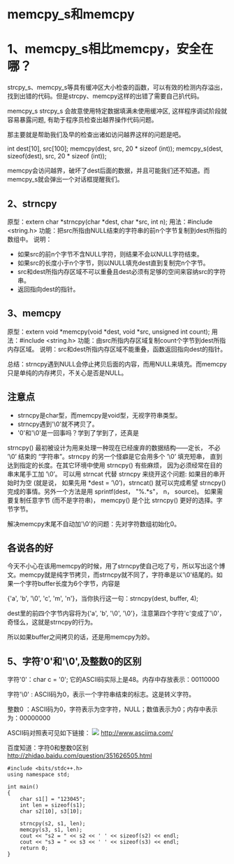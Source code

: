 # memcpy_s和memcpy


# 1、memcpy_s相比memcpy，安全在哪？

strcpy_s、memcpy_s等具有缓冲区大小检查的函数，可以有效的检测内存溢出，找到出错的代码。但是strcpy、memcpy这样的出错了需要自己扒代码。

memcpy_s strcpy_s 会故意使用特定数据填满未使用缓冲区,   这样程序调试阶段就容易暴露问题, 有助于程序员检查出越界操作代码问题。

那主要就是帮助我们及早的检查出诸如访问越界这样的问题是吧。

int dest[10], src[100];
memcpy(dest, src, 20 * sizeof (int)); 
memcpy_s(dest, sizeof(dest), src, 20 * sizeof (int)); 

memcpy会访问越界，破坏了dest后面的数据，并且可能我们还不知道。而memcpy_s就会弹出一个对话框提醒我们。

## 2、strncpy 

原型：extern char *strncpy(char *dest, char *src, int n);
用法：#include <string.h>
功能：把src所指由NULL结束的字符串的前n个字节复制到dest所指的数组中。
说明：

- 如果src的前n个字节不含NULL字符，则结果不会以NULL字符结束。
- 如果src的长度小于n个字节，则以NULL填充dest直到复制完n个字节。
- src和dest所指内存区域不可以重叠且dest必须有足够的空间来容纳src的字符串。
- 返回指向dest的指针。



## 3、memcpy 
原型：extern void *memcpy(void *dest, void *src, unsigned int count);
用法：#include <string.h>
功能：由src所指内存区域复制count个字节到dest所指内存区域。
说明：src和dest所指内存区域不能重叠，函数返回指向dest的指针。

总结：strncpy遇到NULL会停止拷贝后面的内容，而用NULL来填充。而memcpy只是单纯的内存拷贝，不关心是否是NULL。

## 注意点
- strncpy是char型，而memcpy是void型，无视字符串类型。
- strncpy遇到'\0'就不拷贝了。
- '0'和'\0'是一回事吗？学到了学到了，还真是

strncpy() 最初被设计为用来处理一种现在已经废弃的数据结构——定长， 不必 ’\0’ 结束的 “字符串”。strncpy 的另一个怪癖是它会用多个 ’\0’ 填充短串， 直到达到指定的长度。在其它环境中使用 strncpy() 有些麻烦， 因为必须经常在目的串末尾手工加 ’\0’。
可以用 strncat 代替 strncpy 来绕开这个问题: 如果目的串开始时为空 (就是说， 如果先用 *dest = ’\0’)，strncat() 就可以完成希望 strncpy() 完成的事情。另外一个方法是用 sprintf(dest， "%.*s"， n， source)。
如果需要复制任意字节 (而不是字符串)， memcpy() 是个比 strncpy() 更好的选择。字节字节。

解决memcpy末尾不自动加'\0'的问题：先对字符数组初始化0。

## 各说各的好

今天不小心在该用memcpy的时候，用了strncpy使自己吃了亏，所以写出这个博文。memcpy就是纯字节拷贝，而strncpy就不同了，字符串是以'\0'结尾的。如果一个字符buffer长度为6个字节，内容是

{'a', 'b', '\0', 'c', 'm', 'n'}，当你执行这一句：strncpy(dest, buffer, 4);

dest里的前四个字节内容将为{'a', 'b', '\0', '\0'}，注意第四个字符'c'变成了'\0'，奇怪么，这就是strncpy的行为。

所以如果buffer之间拷贝的话，还是用memcpy为妙。

## 5、字符'0'和'\0',及整数0的区别

字符'0'：char c = '0';   它的ASCII码实际上是48。内存中存放表示：00110000

字符'\0' : ASCII码为0，表示一个字符串结束的标志。这是转义字符。

整数0 ：ASCII码为0，字符表示为空字符，NULL；数值表示为0；内存中表示为：00000000

ASCII码对照表可见如下链接：
![](http://www.asciima.com/img/ascii-Table.jpg)
http://www.asciima.com/

百度知道：字符0和整数0区别
http://zhidao.baidu.com/question/351626505.html


```
#include <bits/stdc++.h>
using namespace std;

int main()
{
	char s1[] = "123045";
	int len = sizeof(s1);
	char s2[10], s3[10];

	strncpy(s2, s1, len);
	memcpy(s3, s1, len);
	cout << "s2 = " << s2 << ' ' << sizeof(s2) << endl;
	cout << "s3 = " << s3 << ' ' << sizeof(s3) << endl;
	return 0;
}
```

